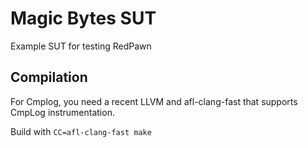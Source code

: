# Magic Bytes SUT

Example SUT for testing RedPawn

## Compilation

For Cmplog, you need a recent LLVM and afl-clang-fast that supports CmpLog instrumentation.

Build with `CC=afl-clang-fast make`